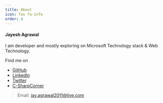 ```yaml
---
title: About
icon: fas fa-info
order: 4
---
```

#### Jayesh Agrawal
I am developer and mostly exploring on Microsoft Technology stack & Web Technology.

Find me on
- [GitHub](https://github.com/JayeshAgrawal)
- [LinkedIn](https://www.linkedin.com/in/jayeshagrawal001/)
- [Twitter](https://twitter.com/JayeshAgrawal01)
- [C-SharpCorner](https://www.c-sharpcorner.com/members/jayesh-agrawal3)

> Email: jay.agrawal2011@live.com